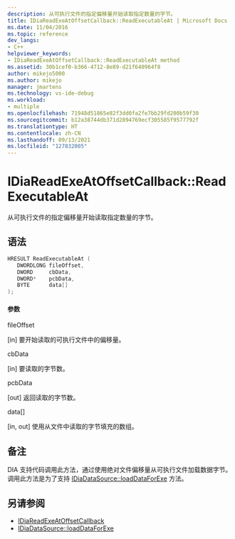```yaml
---
description: 从可执行文件的指定偏移量开始读取指定数量的字节。
title: IDiaReadExeAtOffsetCallback::ReadExecutableAt | Microsoft Docs
ms.date: 11/04/2016
ms.topic: reference
dev_langs:
- C++
helpviewer_keywords:
- IDiaReadExeAtOffsetCallback::ReadExecutableAt method
ms.assetid: 30b1cef0-b366-4712-8e89-d21f640964f8
author: mikejo5000
ms.author: mikejo
manager: jmartens
ms.technology: vs-ide-debug
ms.workload:
- multiple
ms.openlocfilehash: 71948d51865e82f3dd0fa2fe7bb29fd200b59f30
ms.sourcegitcommit: b12a38744db371d2894769ecf305585f9577792f
ms.translationtype: HT
ms.contentlocale: zh-CN
ms.lasthandoff: 09/13/2021
ms.locfileid: "127832005"
---
```

# <a name="idiareadexeatoffsetcallbackreadexecutableat"></a>IDiaReadExeAtOffsetCallback::ReadExecutableAt
从可执行文件的指定偏移量开始读取指定数量的字节。

## <a name="syntax"></a>语法

```C++
HRESULT ReadExecutableAt ( 
   DWORDLONG fileOffset,
   DWORD     cbData,
   DWORD*    pcbData,
   BYTE      data[]
);
```

#### <a name="parameters"></a>参数
 fileOffset

[in] 要开始读取的可执行文件中的偏移量。

 cbData

[in] 要读取的字节数。

 pcbData

[out] 返回读取的字节数。

 data[]

[in, out] 使用从文件中读取的字节填充的数组。

## <a name="remarks"></a>备注
 DIA 支持代码调用此方法，通过使用绝对文件偏移量从可执行文件加载数据字节。 调用此方法是为了支持 [IDiaDataSource::loadDataForExe](../../debugger/debug-interface-access/idiadatasource-loaddataforexe.md) 方法。

## <a name="see-also"></a>另请参阅
- [IDiaReadExeAtOffsetCallback](../../debugger/debug-interface-access/idiareadexeatoffsetcallback.md)
- [IDiaDataSource::loadDataForExe](../../debugger/debug-interface-access/idiadatasource-loaddataforexe.md)
